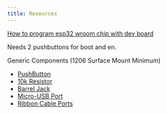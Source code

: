 ```yaml
---
title: Resources
---
```


[How to program esp32 wroom chip with dev board](https://www.youtube.com/watch?v=ndEeFQ5mi_g)

Needs 2 pushbuttons for boot and en.

Generic Components (1206 Surface Mount Minimum)

- [PushButton](https://www.digikey.com/en/products/detail/omron-electronics-inc-emc-div/B3U-1000P/1534338)
- [10k Resistor](https://www.digikey.com/en/products/detail/yageo/RC1206FR-0710KL/728483)
- [Barrel Jack](https://www.digikey.com/en/products/detail/same-sky-formerly-cui-devices/PJ-037A/1644545)
- [Micro-USB Port](https://www.digikey.com/en/products/detail/gct/USB3131-30-0230-A/9859642)
- [Ribbon Cable Ports](https://www.digikey.com/en/products/detail/molex/0702460801/760165)
